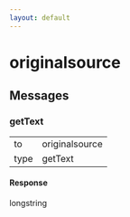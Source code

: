 ```yaml
---
layout: default
---
```


# originalsource #

## Messages ##

### getText ###

<table>

<tr>
<td>to</td>
<td>originalsource</td>
</tr>

<tr>
<td>type</td>
<td>getText</td>
</tr>

</table>

#### Response ####
longstring
